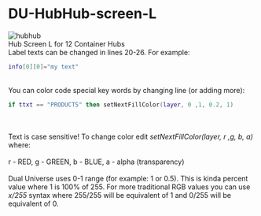 # DU-HubHub-screen-L
![hubhub](https://user-images.githubusercontent.com/61538051/211265022-0a03073f-4f7d-49f6-ac72-186f6cafbfa6.png)
</br>
Hub Screen L for 12 Container Hubs
</br>
Label texts can be changed in lines 20-26. For example: 
```lua
info[0][0]="my text"
```
</br>
You can color code special key words by changing line (or adding more):</br>

```lua
if ttxt == "PRODUCTS" then setNextFillColor(layer, 0 ,1, 0.2, 1)
```
</br></br>
Text is case sensitive! To change color edit <i>setNextFillColor(layer, r ,g, b, a)</i> where:</br></br>
r - RED, g - GREEN, b - BLUE, a - alpha (transparency)</br></br>
Dual Universe uses 0-1 range (for example: 1 or 0.5). This is kinda percent value where 1 is 100% of 255. For more traditional RGB values you can use <i>x/255</i> syntax where 255/255 will be equivalent of 1 and 0/255 will be equivalent of 0. 

